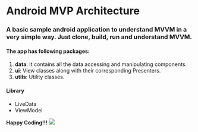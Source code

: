 # Android MVP Architecture

### A basic sample android application to understand MVVM in a very simple way. Just clone, build, run and understand MVVM.

#### The app has following packages:
1. **data**: It contains all the data accessing and manipulating components.
2. **ui**: View classes along with their corresponding Presenters.
4. **utils**: Utility classes.

#### Library
* LiveData
* ViewModel


**Happy Coding!!!** ![](https://i.imgur.com/rneCZCN.png)

